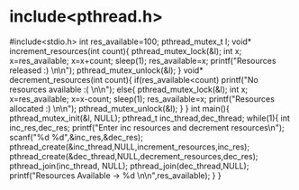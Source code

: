 # include<pthread.h>
#include<stdio.h>
int res_available=100;
pthread_mutex_t l;
void* increment_resources(int count){
	pthread_mutex_lock(&l);
	int x;
	x=res_available;
	x=x+count;
	sleep(1);
	res_available=x;
	printf("Resources released :) \n\n");
	pthread_mutex_unlock(&l);
}
void* decrement_resources(int count){
	if(res_available<count) printf("No resources available :( \n\n");
	else{
		pthread_mutex_lock(&l);
		int x;
		x=res_available;
		x=x-count;
		sleep(1);
		res_available=x;
		printf("Resources allocated :) \n\n");
		pthread_mutex_unlock(&l);
	}
}
int main(){
	pthread_mutex_init(&l, NULL);
    pthread_t inc_thread,dec_thread;
    while(1){
    	 int inc_res,dec_res;
         printf("Enter inc resources and decrement resources\n");
         scanf("%d %d",&inc_res,&dec_res);
	     pthread_create(&inc_thread,NULL,increment_resources,inc_res);
         pthread_create(&dec_thread,NULL,decrement_resources,dec_res);
	     pthread_join(inc_thread, NULL);
         pthread_join(dec_thread,NULL);
	     printf("Resources Available -> %d \n\n",res_available);
	}
}
